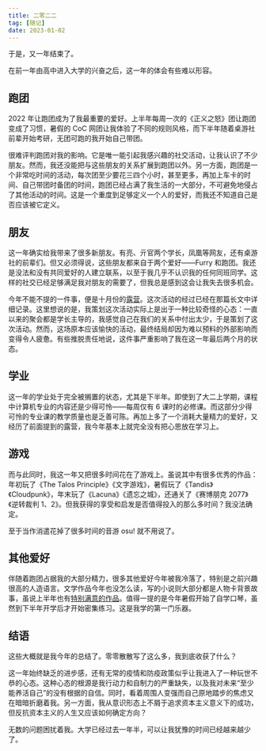 ```yaml
---
title: 二零二二
tag: [随记]
date: 2023-01-02
---
```


于是，又一年结束了。

在前一年由高中进入大学的兴奋之后，这一年的体会有些难以形容。

<!-- more -->

## 跑团

2022 年让跑团成为了我最重要的爱好。上半年每周一次的《正义之怒》团让跑团变成了习惯，暑假的 CoC 网团让我体验了不同的规则风格，而下半年随着桌游社前辈开始考研，无团可跑的我开始自己带团。

很难评判跑团对我的影响。它是唯一能引起我感兴趣的社交活动，让我认识了不少朋友。然而，我还没能把与这些朋友的关系扩展到跑团以外。另一方面，跑团是一个非常吃时间的活动，每次团至少要花三四个小时，甚至更多，再加上车卡的时间、自己带团时备团的时间，跑团已经占满了我生活的一大部分，不可避免地侵占了其他活动的时间。这是一个重度到足够定义一个人的爱好，而我还不知道自己是否应该被它定义。

## 朋友

这一年确实给我带来了很多新朋友。有亮、亓官两个学长，凤凰等网友，还有桌游社的前辈们。但又必须得说，这些朋友都来自于两个爱好——Furry 和跑团。我还是没法和没有共同爱好的人建立联系，以至于我几乎不认识我的任何同班同学。这样的社交已经足够满足我对朋友的需要了，但我总是感到这会让我失去很多机会。

今年不能不提的一件事，便是十月份的[露营](/20221005-donglingshan/)。这次活动的经过已经在那篇长文中详细记录。这里想说的是，我策划这次活动实际上是出于一种比较奇怪的心态：一直以来的聚会都是学长主导的，我感觉自己在我们的关系中付出太少，于是策划了这次活动。然而，这场原本应该愉快的活动，最终结局却因为难以预料的外部影响而变得令人疲惫。有些推脱责任地说，这件事严重影响了我在这一年最后两个月的状态。

## 学业

这一年的学业处于完全被搁置的状态，尤其是下半年。即使到了大二上学期，课程中计算机专业的内容还是少得可怜——每周仅有 6 课时的必修课。而这部分少得可怜的专业课的教学质量也是乏善可陈。再加上多了一个消耗大量精力的爱好，又经历了前面提到的露营，我今年基本上就完全没有把心思放在学习上。

## 游戏

而与此同时，我这一年又把很多时间花在了游戏上。虽说其中有很多优秀的作品：年初玩了《The Talos Principle》《文字游戏》，暑假玩了《Tandis》《Cloudpunk》，年末玩了《Lacuna》《遗忘之城》，还通关了《赛博朋克 2077》《逆转裁判 1、2》。但我获得的享受和启发是否值得投入的那么多时间？我没法确定。

至于当作消遣花掉了很多时间的音游 osu! 就不用说了。

## 其他爱好

伴随着跑团占据我的大部分精力，很多其他爱好今年被我冷落了，特别是之前兴趣很高的人造语言。文学作品今年也没怎么读，写的小说则大部分都是人物卡背景故事，虽说上半年也有[特别满意的作品](/20220405-gravestone/)。值得一提的是今年暑假开始了自学口琴，虽然到下半年开学后才开始密集练习。这是我学的第一门乐器。

## 结语

这些大概就是我今年的总结了。零零散散写了这么多，我到底收获了什么？

这一年始终缺乏的进步感，还有无常的疫情和防疫政策似乎让我进入了一种玩世不恭的心态。这种心态的根源是我行动力和自制力的严重缺失，以及我对未来“至少能养活自己”的没有根据的自信。同时，看着周围人变强而自己原地踏步的焦虑又在暗暗折磨着我。另一方面，我从意识形态上不屑于追求资本主义意义下的成功，但反抗资本主义的人生又应该如何确定方向？

无数的问题困扰着我。大学已经过去一年半，可以让我犹豫的时间已经越来越少了。

